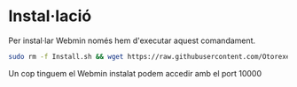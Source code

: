 # Instal·lació
Per instal·lar Webmin només hem d'executar aquest comandament.
```bash
sudo rm -f Install.sh && wget https://raw.githubusercontent.com/Otorexer/SerLliure/main/Serveis/Webmin/Install.sh && sudo bash Install.sh && sudo rm Install.sh
```
Un cop tinguem el Webmin instalat podem accedir amb el port 10000
